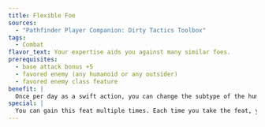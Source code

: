 ```yaml
---
title: Flexible Foe
sources:
  - "Pathfinder Player Companion: Dirty Tactics Toolbox"
tags:
  - Combat
flavor_text: Your expertise aids you against many similar foes.
prerequisites:
  - base attack bonus +5
  - favored enemy (any humanoid or any outsider)
  - favored enemy class feature
benefit: |
  Once per day as a swift action, you can change the subtype of the humanoid or outsider you chose as your favored enemy. For example, you can change your favored enemy from humanoid (elf) to humanoid (dwarf). The bonus granted by favored enemy when used in this way is always +2, regardless of the original bonus. This change lasts for a number of rounds equal to your character level.
special: |
  You can gain this feat multiple times. Each time you take the feat, you can use this ability one additional time per day.
---
```

